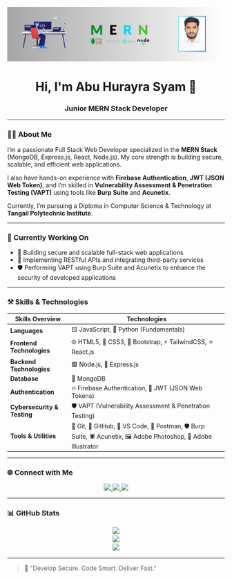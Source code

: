 <!-- Banner -->
<p align="center">
  <img src="https://raw.githubusercontent.com/abuhurayrasyam/abuhurayrasyam/main/banner.png" alt="Banner" />
</p>

<!-- Name and Designation -->
<h1 align="center">Hi, I'm Abu Hurayra Syam 👋</h1>
<h3 align="center">Junior MERN Stack Developer</h3>

---

### 🧑‍💻 About Me

I’m a passionate Full Stack Web Developer specialized in the **MERN Stack** (MongoDB, Express.js, React, Node.js). My core strength is building secure, scalable, and efficient web applications.

I also have hands-on experience with **Firebase Authentication**, **JWT (JSON Web Token)**, and I’m skilled in **Vulnerability Assessment & Penetration Testing (VAPT)** using tools like **Burp Suite** and **Acunetix**.

Currently, I’m pursuing a Diploma in Computer Science & Technology at **Tangail Polytechnic Institute**.

---

### 🚀 Currently Working On

- 🔨 Building secure and scalable full-stack web applications  
- 🧩 Implementing RESTful APIs and integrating third-party services
- 🛡️ Performing VAPT using Burp Suite and Acunetix to enhance the security of developed applications  

---

### ⚒️ Skills & Technologies

| **Skills Overview**       | **Technologies**                                                              |
|--------------------------|--------------------------------------------------------------------------------|
| **Languages**             | 🟨 JavaScript, 🐍 Python (Fundamentals)                                      |
| **Frontend Technologies** | 🌐 HTML5, 🎨 CSS3, 🎯 Bootstrap, ⚡ TailwindCSS, ⚛️ React.js                |
| **Backend Technologies**   | 🟩 Node.js, 🚂 Express.js                                                    |
| **Database**              | 🍃 MongoDB                                                                    |
| **Authentication**        | 🔥 Firebase Authentication, 🔐 JWT (JSON Web Tokens)                          |
| **Cybersecurity & Testing**| 🛡️ VAPT (Vulnerability Assessment & Penetration Testing)                      |
| **Tools & Utilities**     | 🔧 Git, 🐙 GitHub, 📝 VS Code, 🧪 Postman, 🛡️ Burp Suite, 🕷️ Acunetix, 🖼️ Adobe Photoshop, 🎨 Adobe Illustrator |

---

### 🌐 Connect with Me

<p align="center">
  <a href="https://www.linkedin.com/in/abuhurayrasyam" target="_blank">
    <img src="https://img.shields.io/badge/Connect on LinkedIn-0077B5?logo=linkedin&style=for-the-badge&logoColor=white" />
  </a>
  <a href="https://x.com/abuhurayrasyam" target="_blank">
    <img src="https://img.shields.io/badge/Follow on X-000000?logo=twitter&style=for-the-badge&logoColor=white" />
  </a>
  <a href="https://abu-hurayra-syam.web.app" target="_blank">
    <img src="https://img.shields.io/badge/Visit Portfolio-1f1f1f?logo=google-chrome&style=for-the-badge&logoColor=white" />
  </a>
</p>

---

### 📊 GitHub Stats

<p align="center">
  <img src="https://github-readme-stats.vercel.app/api?username=abuhurayrasyam&show_icons=true&theme=react&hide_border=true" />
  <br />
  <img src="https://github-readme-streak-stats.herokuapp.com/?user=abuhurayrasyam&theme=react&hide_border=true" />
  <br />
  <img src="https://github-readme-stats.vercel.app/api/top-langs/?username=abuhurayrasyam&layout=compact&theme=react&hide_border=true" />
</p>

---

> 🧠 "Develop Secure. Code Smart. Deliver Fast."
